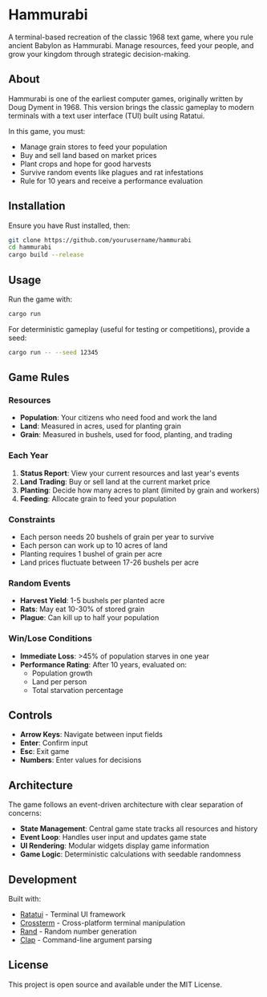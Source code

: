 # Hammurabi

A terminal-based recreation of the classic 1968 text game, where you rule ancient Babylon as Hammurabi. Manage resources, feed your people, and grow your kingdom through strategic decision-making.

## About

Hammurabi is one of the earliest computer games, originally written by Doug Dyment in 1968. This version brings the classic gameplay to modern terminals with a text user interface (TUI) built using Ratatui.

In this game, you must:
- Manage grain stores to feed your population
- Buy and sell land based on market prices
- Plant crops and hope for good harvests
- Survive random events like plagues and rat infestations
- Rule for 10 years and receive a performance evaluation

## Installation

Ensure you have Rust installed, then:

```bash
git clone https://github.com/yourusername/hammurabi
cd hammurabi
cargo build --release
```

## Usage

Run the game with:
```bash
cargo run
```

For deterministic gameplay (useful for testing or competitions), provide a seed:
```bash
cargo run -- --seed 12345
```

## Game Rules

### Resources
- **Population**: Your citizens who need food and work the land
- **Land**: Measured in acres, used for planting grain
- **Grain**: Measured in bushels, used for food, planting, and trading

### Each Year
1. **Status Report**: View your current resources and last year's events
2. **Land Trading**: Buy or sell land at the current market price
3. **Planting**: Decide how many acres to plant (limited by grain and workers)
4. **Feeding**: Allocate grain to feed your population

### Constraints
- Each person needs 20 bushels of grain per year to survive
- Each person can work up to 10 acres of land
- Planting requires 1 bushel of grain per acre
- Land prices fluctuate between 17-26 bushels per acre

### Random Events
- **Harvest Yield**: 1-5 bushels per planted acre
- **Rats**: May eat 10-30% of stored grain
- **Plague**: Can kill up to half your population

### Win/Lose Conditions
- **Immediate Loss**: >45% of population starves in one year
- **Performance Rating**: After 10 years, evaluated on:
  - Population growth
  - Land per person
  - Total starvation percentage

## Controls

- **Arrow Keys**: Navigate between input fields
- **Enter**: Confirm input
- **Esc**: Exit game
- **Numbers**: Enter values for decisions

## Architecture

The game follows an event-driven architecture with clear separation of concerns:

- **State Management**: Central game state tracks all resources and history
- **Event Loop**: Handles user input and updates game state
- **UI Rendering**: Modular widgets display game information
- **Game Logic**: Deterministic calculations with seedable randomness

## Development

Built with:
- [Ratatui](https://ratatui.rs/) - Terminal UI framework
- [Crossterm](https://github.com/crossterm-rs/crossterm) - Cross-platform terminal manipulation
- [Rand](https://rust-random.github.io/book/) - Random number generation
- [Clap](https://github.com/clap-rs/clap) - Command-line argument parsing

## License

This project is open source and available under the MIT License.